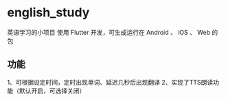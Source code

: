 # english_study

英语学习的小项目 使用 Flutter 开发，可生成运行在 Android 、 iOS 、 Web 的包

## 功能

1、可根据设定时间，定时出现单词、延迟几秒后出现翻译
2、实现了TTS朗读功能（默认开启，可选择关闭）
